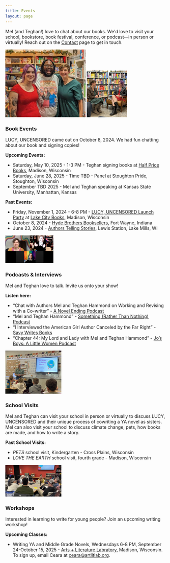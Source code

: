 ```yaml
---
title: Events
layout: page
---
```


Mel (and Teghan!) love to chat about our books. We'd love to visit your school, bookstore, book festival, conference, or podcast—in person or virtually! Reach out on the [Contact](https://www.melhammondbooks.com/contact) page to get in touch.  

<img src="images/site/lucy_launch_charles.JPG" alt="Mel and Teghan with Charles, wearing a Lucy, Uncensored t-shirt" class="image-center " style="max-width:50%;">

<img src="images/site/launch_party.jpeg" alt="Mel and Teghan chatting at Lake City Books" class="image-right " style="max-width:25%;">

### Book Events
LUCY, UNCENSORED came out on October 8, 2024. We had fun chatting about our book and signing copies!

**Upcoming Events:**
- Saturday, May 10, 2025 - 1-3 PM - Teghan signing books at [Half Price Books](https://www.hpb.com/store?storeid=HPB-102&showMap=true&horizontalView=true&isForm=true&y_source=1_MTExNTM4Mi03MTUtbG9jYXRpb24ud2Vic2l0ZQ%3D%3D), Madison, Wisconsin
- Saturday, June 28, 2025 - Time TBD - Panel at Stoughton Pride, Stoughton, Wisconsin
- September TBD 2025 - Mel and Teghan speaking at Kansas State University, Manhattan, Kansas 

**Past Events:**
- Friday, November 1, 2024 - 6-8 PM - [LUCY, UNCENSORED Launch Party](https://www.facebook.com/events/522726766819520) at [Lake City Books](https://www.lakecitybooks.com/), Madison, Wisconsin
- October 8, 2024 - [Hyde Brothers Booksellers](https://hydebros.com/), Fort Wayne, Indiana
- June 23, 2024 - [Authors Telling Stories](https://www.dailyunion.com/news/jefferson_county_area/story-slam-lake-mills-author-event-raises-funds-for-jefferson-county-literacy-council/article_f1d32cdc-3196-11ef-af63-db7e8b9b65ff.html), Lewis Station, Lake Mills, WI

<img src="images/site/savy_youtube.png" alt="Mel and Teghan chatting with Savy on Zoom" class="image-right " style="max-width:30%;">

### Podcasts & Interviews
Mel and Teghan love to talk. Invite us onto your show! 

**Listen here:**
- “Chat with Authors Mel and Teghan Hammond on Working and Revising with a Co-writer” - [A Novel Ending Podcast](https://www.anovelending.com/episode40)
- “Mel and Teghan Hammond” - [Something (Rather Than Nothing) Podcast](https://podcasts.apple.com/us/podcast/mel-and-teghan-hammond/id1473313040?i=1000652795846)
- “I Interviewed the American Girl Author Canceled by the Far Right” - [Savy Writes Books](https://youtu.be/pbcayXOV7Tc?si=J5zsrcT5ineM4Hji)
- “Chapter 44: My Lord and Lady with Mel and Teghan Hammond” - [Jo’s Boys: A Little Women Podcast](https://jos-boys-a-little-women-podcast.castos.com/episodes/chapter-44-my-lord-and-lady-with-mel-and-teghan-hammond)

<div class="entry">
    <img src="images/site/school_visit.jpeg" alt="Mel presents Love the Earth in a classroom" class="image-right" style="max-width: 35%;">
    <div class="text">
        <h3>School Visits</h3>
        <p>Mel and Teghan can visit your school in person or virtually to discuss LUCY, UNCENSORED and their unique process of cowriting a YA novel as sisters. Mel can also visit your school to discuss climate change, pets, how books are made, and how to write a story.</p>
        <p><strong>Past School Visits:</strong></p>
        <ul>
            <li><em>PETS</em> school visit, Kindergarten - Cross Plains, Wisconsin</li>
            <li><em>LOVE THE EARTH</em> school visit, fourth grade - Madison, Wisconsin</li>
        </ul>
    </div>
</div>

<img src="images/site/all_class.jpg" alt="Mel teaching a class at the Arts + Literature Labratory" class="image-right " style="max-width:35%;">

### Workshops
Interested in learning to write for young people? Join an upcoming writing workshop! 

**Upcoming Classes:**
- Writing YA and Middle Grade Novels, Wednesdays 6-8 PM, September 24-October 15, 2025 - [Arts + Literature Labratory](https://www.hisawyer.com/arts-literature-laboratory/schedules/activity-set/941852?source=semesters), Madison, Wisconsin. To sign up, email Ceara at ceara@artlitlab.org.
